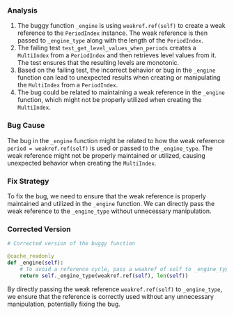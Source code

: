 ### Analysis
1. The buggy function `_engine` is using `weakref.ref(self)` to create a weak reference to the `PeriodIndex` instance. The weak reference is then passed to `_engine_type` along with the length of the `PeriodIndex`.
2. The failing test `test_get_level_values_when_periods` creates a `MultiIndex` from a `PeriodIndex` and then retrieves level values from it. The test ensures that the resulting levels are monotonic.
3. Based on the failing test, the incorrect behavior or bug in the `_engine` function can lead to unexpected results when creating or manipulating the `MultiIndex` from a `PeriodIndex`.
4. The bug could be related to maintaining a weak reference in the `_engine` function, which might not be properly utilized when creating the `MultiIndex`.

### Bug Cause
The bug in the `_engine` function might be related to how the weak reference `period = weakref.ref(self)` is used or passed to the `_engine_type`. The weak reference might not be properly maintained or utilized, causing unexpected behavior when creating the `MultiIndex`.

### Fix Strategy
To fix the bug, we need to ensure that the weak reference is properly maintained and utilized in the `_engine` function. We can directly pass the weak reference to the `_engine_type` without unnecessary manipulation.

### Corrected Version
```python
# Corrected version of the buggy function

@cache_readonly
def _engine(self):
    # To avoid a reference cycle, pass a weakref of self to _engine_type directly.
    return self._engine_type(weakref.ref(self), len(self))
``` 

By directly passing the weak reference `weakref.ref(self)` to `_engine_type`, we ensure that the reference is correctly used without any unnecessary manipulation, potentially fixing the bug.